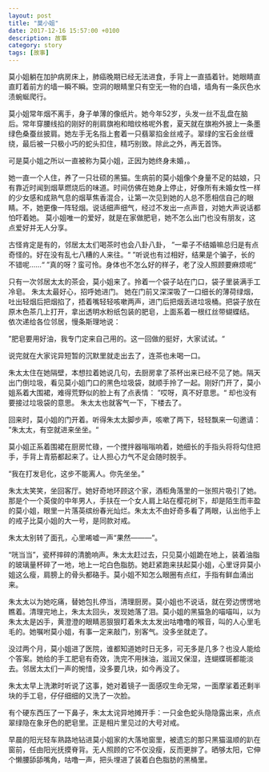 ```yaml
---
layout: post
title: "莫小姐"
date: 2017-12-16 15:57:00 +0100
description: 故事
category: story
tags: [故事]
---
```

莫小姐躺在加护病房床上，肺癌晚期已经无法进食，手背上一直插着针。她眼睛直直盯着前方的墙一瞬不瞬。空洞的眼睛里只有空无一物的白墙，墙角有一条灰色水渍蜿蜒爬行。

莫小姐常年烟不离手，身子单薄的像纸片。她今年52岁，头发一丝不乱盘在脑后。常年穿腰线掐的刚好的削肩旗袍和暗纹格呢外套，夏天就在旗袍外披上一条墨绿色桑蚕丝披肩。她左手无名指上套着一只翡翠掐金丝戒子。翠绿的宝石金丝缠绕，最后被一只极小巧的蛇头扣住，精巧别致。除此之外，再无首饰。  

可是莫小姐之所以一直被称为莫小姐，正因为她终身未婚，。

她一直一个人住，养了一只壮硕的黑猫。生病前的莫小姐像个身量不足的姑娘，只有靠近时闻到烟草燃烧后的味道。时间仿佛在她身上停止，好像所有未婚女性一样的少女感和成熟气息的烟草焦香混合，让第一次见到她的人总不愿相信自己的眼睛。不，她更像一阵轻烟。说话细声细气，经过不发出一点声音，对她大声说话都怕吓着她。 莫小姐唯一的爱好，就是在家做肥皂，她不怎么出门也没有朋友，这点爱好并无人分享。

古怪肯定是有的，邻居太太们喝茶时也会八卦八卦，
”一辈子不结婚嘛总归是有点奇怪的。好在没有乱七八糟的人来往。“ ”听说也有过相好，结果是个骗子，长的不错呢……“ ”真的呀？蛮可怜。身体也不怎么好的样子，老了没人照顾要麻烦呢“

只有一次邻居太太的茶会，莫小姐来了。拎着一个袋子站在门口，袋子里装满手工冷皂。 朱太太最好心，招呼她进门。 她在门前又深深吸了一口细长的薄荷绿烟，吐出轻烟后把烟掐了，捂着嘴轻轻咳嗽两声，进门后把烟丢进垃圾桶。把袋子放在原木色茶几上打开，拿出透明水粉纸包装的肥皂，上面系着一根红丝带蝴蝶结。 依次递给各位邻居，慢条斯理地说：

”肥皂要用好油，我专门定来自己用的。这一回做的挺好，大家试试。“

说完就在大家诧异短暂的沉默里就走出去了，连茶也未喝一口。

朱太太住在她隔壁，本想拉着她说几句，去厨房拿了茶杯出来已经不见了她。隔天出门倒垃圾，看见莫小姐门口的黑色垃圾袋，就顺手拎了一起。刚好门开了，莫小姐系着大围裙，难得荒野似的脸上有了点表情： ”哎呀，真不好意思。“
却也没有要接过垃圾袋的意思。 朱太太也就客气一下，下楼去了。

回来时，莫小姐的门开着。听得朱太太脚步声，咳嗽了两下，轻轻飘来一句邀请： ”朱太太，有空就进来坐坐。“

莫小姐正系着围裙在厨房忙碌，一个搅拌器嗡嗡响着，她细长的手指头将将勾住把手，手背上青筋都起来了。让人担心力气不足会随时脱手。

“我在打发皂化，这步不能离人。你先坐坐。”

朱太太笑笑，坐回客厅。她好奇地环顾这个家，酒柜角落里的一张照片吸引了她。那是个一个英俊的中年男人，手扶在一个女人肩上站在樱花树下，却是陌生而丰盈的莫小姐，眼里一片落英缤纷春光灿烂。朱太太不由好奇多看了两眼，认出他手上的戒子比莫小姐的大一号，是同款对戒。

朱太太别转了面孔，心里唏嘘一声“果然———”。

“咣当当”，瓷杯摔碎的清脆响声。朱太太赶过去，只见莫小姐跪在地上，装着油脂的玻璃量杯碎了一地，地上一坨白色脂肪。她赶紧跑来扶起莫小姐，心里讶异莫小姐这么瘦，肩膀上的骨头都硌手。莫小姐不知怎么眼圈有点红，手指有鲜血涌出来。

朱太太以为她吃痛，替她包扎停当，清理厨房。莫小姐也不说话，就在旁边愣愣地瞧着。清理完地上，朱太太回头，发现她落了泪。莫小姐的黑猫急的喵喵叫，以为朱太太是凶手，黄澄澄的眼睛恶狠狠盯着朱太太发出咕噜噜的喉音，叫的人心里毛毛的。她嘱咐莫小姐，有事一定来敲门，别客气。没多坐就走了。

没过两个月，莫小姐进了医院，谁都知道她时日无多，可无多是几多？也没人能给个答案。她给的手工肥皂有奇效，洗完不用抹油，滋润又保湿，连蝴蝶斑都能淡去。邻居太太们一声的惋惜，没多要几块，如今再没了。

朱太太早上洗漱时听说了这事，她对着镜子一面感叹生命无常，一面摩挲着还剩半块的手工皂，仔仔细细的又洗了一次脸。

有个硬东西压了一下鼻子，朱太太诧异地摊开手：一只金色蛇头隐隐露出来，点点翠绿隐在象牙色的肥皂里。正是相片里见过的大号对戒。

早晨的阳光轻车熟路地钻进莫小姐家的大落地窗里，被遗忘的那只黑猫温顺的趴在窗前，任由阳光抚摸脊背。无人照顾的它不仅没瘦，反而更胖了。晒够太阳，它伸个懒腰舔舔嘴角，咕噜一声，把头埋进了装着白色脂肪的黑桶里。
